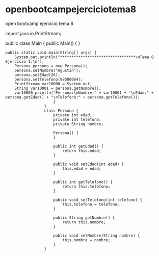 # openbootcampejerciciotema8
open bootcamp ejercicio tema 8

import java.io.PrintStream;

public class Main {
    public Main() {
    }

    public static void main(String[] args) {
        System.out.println("*********************************\nTema 8 Ejercicio 1:\n");
        Persona persona = new Persona();
        persona.setNombre("Agustin");
        persona.setEdad(26);
        persona.setTelefono(98500064);
        PrintStream var10000 = System.out;
        String var10001 = persona.getNombre();
        var10000.println("Persona:\nNombre:" + var10001 + "\nEdad:" + persona.getEdad() + "\nTelefono:" + persona.getTelefono());
                         }
                     }
                     class Persona {
                         private int edad;
                         private int telefono;
                         private String nombre;

                         Persona() {
                         }

                         public int getEdad() {
                             return this.edad;
                         }

                         public void setEdad(int edad) {
                             this.edad = edad;
                         }

                         public int getTelefono() {
                             return this.telefono;
                         }

                         public void setTelefono(int telefono) {
                             this.telefono = telefono;
                         }

                         public String getNombre() {
                             return this.nombre;
                         }

                         public void setNombre(String nombre) {
                             this.nombre = nombre;
                         }
                     }
